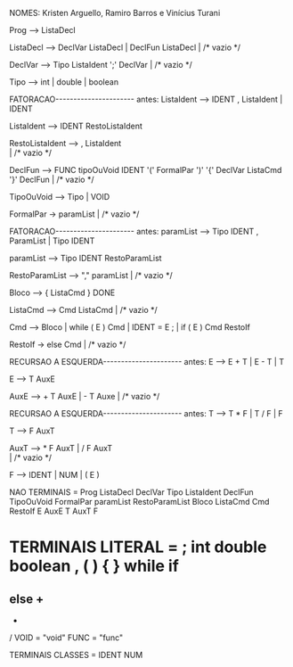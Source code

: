NOMES: Kristen Arguello, Ramiro Barros e Vinícius Turani

Prog --> ListaDecl

ListaDecl -->  DeclVar  ListaDecl
            |  DeclFun  ListaDecl
            |  /* vazio */

DeclVar --> Tipo ListaIdent ';' DeclVar
        | /* vazio */

Tipo --> int | double | boolean

FATORACAO----------------------
antes:          ListaIdent --> IDENT , ListaIdent
                             | IDENT

ListaIdent --> IDENT RestoListaIdent

RestoListaIdent --> , ListaIdent    
                  | /* vazio */


DeclFun --> FUNC tipoOuVoid IDENT '(' FormalPar ')' '{' DeclVar ListaCmd '}' DeclFun
        | /* vazio */

TipoOuVoid --> Tipo | VOID

FormalPar -> paramList | /* vazio */

FATORACAO----------------------
antes:          paramList --> Tipo IDENT , ParamList
                            | Tipo IDENT 

paramList --> Tipo IDENT RestoParamList

RestoParamList --> "," paramList
            | /* vazio */

Bloco --> { ListaCmd } DONE 

ListaCmd --> Cmd ListaCmd 
            |    /* vazio */

Cmd --> Bloco
    | while ( E ) Cmd
    | IDENT = E ;
    | if ( E ) Cmd RestoIf

RestoIf -> else Cmd
        |    /* vazio */

RECURSAO A ESQUERDA----------------------
antes:          E --> E + T
                    | E - T
                    | T

E  --> T AuxE

AuxE --> + T AuxE
       | - T Auxe
       | /* vazio */

RECURSAO A ESQUERDA----------------------
antes:          T --> T * F
                    | T / F
                    | F    

T --> F AuxT

AuxT --> * F AuxT
        | / F AuxT  
        | /* vazio */



F -->  IDENT
    | NUM
    | ( E )












NAO TERMINAIS = 
  Prog
  ListaDecl
  DeclVar
  Tipo
  ListaIdent
  DeclFun
  TipoOuVoid
  FormalPar
  paramList
  RestoParamList
  Bloco
  ListaCmd
  Cmd
  RestoIf
  E
  AuxE
  T
  AuxT
  F


TERMINAIS LITERAL =
  ;
  int
  double
  boolean
  , 
  (
  )
  {
  }
  while
  if 
  =
  else
  + 
  -
  * 
  /
  VOID = "void"
  FUNC = "func"

TERMINAIS CLASSES =
  IDENT
  NUM

